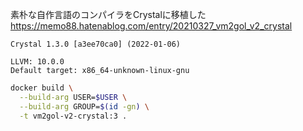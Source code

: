素朴な自作言語のコンパイラをCrystalに移植した  
https://memo88.hatenablog.com/entry/20210327_vm2gol_v2_crystal

```
Crystal 1.3.0 [a3ee70ca0] (2022-01-06)

LLVM: 10.0.0
Default target: x86_64-unknown-linux-gnu
```

```sh
docker build \
  --build-arg USER=$USER \
  --build-arg GROUP=$(id -gn) \
  -t vm2gol-v2-crystal:3 .
```
